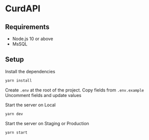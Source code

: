 # CurdAPI

## Requirements

- Node.js 10 or above
- MsSQL

## Setup


Install the dependencies

```bash
yarn install
```

Create `.env` at the root of the project.
Copy fields from `.env.example`
Uncomment fields and update values

Start the server on Local

```bash
yarn dev
```

Start the server on Staging or Production

```bash
yarn start
```
